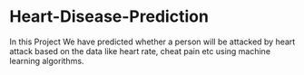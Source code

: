 # Heart-Disease-Prediction
In this Project We have predicted whether  a person will be attacked by heart attack based on the data like heart rate, cheat pain etc using machine learning algorithms.
